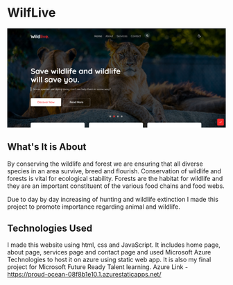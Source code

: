 # WilfLive
![](assets/images/demo.png)

## What's It is About

By conserving the wildlife and forest we are ensuring that all diverse species in an area survive, breed and flourish. Conservation of wildlife and forests is vital for ecological stability. Forests are the habitat for wildlife and they are an important constituent of the various food chains and food webs.

Due to day by day increasing of hunting and wildlife extinction I made this project to promote importance regarding animal and wildlife.

## Technologies Used

I made this website using html, css and JavaScript. It includes home page, about page, services page and contact page and used Microsoft Azure Technologies to host it on azure using static web app. It is also my final project for Microsoft Future Ready Talent learning.
Azure Link - https://proud-ocean-08f8b1e10.1.azurestaticapps.net/
